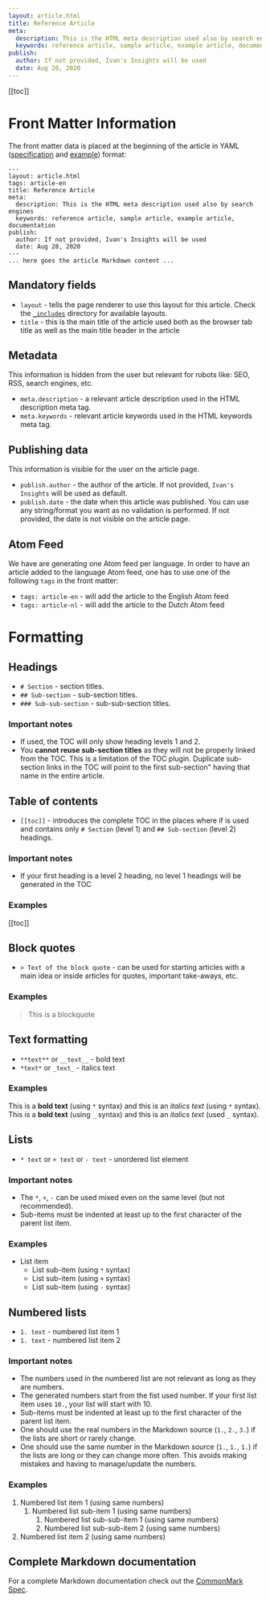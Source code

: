 ```yaml
---
layout: article.html
title: Reference Article
meta:
  description: This is the HTML meta description used also by search engines
  keywords: reference article, sample article, example article, documentation
publish:
  author: If not provided, Ivan's Insights will be used
  date: Aug 28, 2020
---
```

[[toc]]

# Front Matter Information

The front matter data is placed at the beginning of the article in YAML ([specification](https://yaml.org/spec/1.2/spec.html) and [example](https://yaml.org/spec/1.2/spec.html#id2761803)) format:

```
---
layout: article.html
tags: article-en
title: Reference Article
meta:
  description: This is the HTML meta description used also by search engines
  keywords: reference article, sample article, example article, documentation
publish:
  author: If not provided, Ivan's Insights will be used
  date: Aug 28, 2020
---
... here goes the article Markdown content ...
```

## Mandatory fields

* `layout` - tells the page renderer to use this layout for this article. Check the [`_includes`](https://github.com/ivansherbs/articles.ivansherbs.com/blob/master/content/_includes) directory for available layouts.
* `title` - this is the main title of the article used both as the browser tab title as well as the main title header in the article

## Metadata

This information is hidden from the user but relevant for robots like: SEO, RSS, search engines, etc.

* `meta.description` - a relevant article description used in the HTML description meta tag.
* `meta.keywords` - relevant article keywords used in the HTML keywords meta tag.

## Publishing data

This information is visible for the user on the article page.

* `publish.author` - the author of the article. If not provided, `Ivan's Insights` will be used as default.
* `publish.date` - the date when this article was published. You can use any string/format you want as no validation is performed. If not provided, the date is not visible on the article page.

## Atom Feed

We have are generating one Atom feed per language. In order to have an article added to the language Atom feed, one has to use one of the following `tags` in the front matter:

* `tags: article-en` - will add the article to the English Atom feed
* `tags: article-nl` - will add the article to the Dutch Atom feed

# Formatting

## Headings

* `# Section` - section titles.
* `## Sub-section` - sub-section titles.
* `### Sub-sub-section` - sub-sub-section titles.

### Important notes

* If used, the TOC will only show heading levels 1 and 2.
* You **cannot reuse sub-section titles** as they will not be properly linked from the TOC. This is a limitation of the TOC plugin. Duplicate sub-section links in the TOC will point to the first sub-section" having that name in the entire article.

## Table of contents

* `[[toc]]` - introduces the complete TOC in the places where if is used and contains only `# Section` (level 1) and `## Sub-section` (level 2) headings.

### Important notes

* If your first heading is a level 2 heading, no level 1 headings will be generated in the TOC

### Examples

[[toc]]

## Block quotes

* `> Text of the block quote` - can be used for starting articles with a main idea or inside articles for quotes, important take-aways, etc.

### Examples

> This is a blockquote

## Text formatting

* `**text**` or `__text__` - bold text
* `*text*` or `_text_` - italics text

### Examples

This is a **bold text** (using `*` syntax) and this is an *italics text* (using `*` syntax).
This is a __bold text__ (using `_` syntax) and this is an *italics text* (used `_` syntax).

## Lists

* `* text` or `+ text` or `- text` - unordered list element

### Important notes

* The `*`, `+`, `-` can be used mixed even on the same level (but not recommended).
* Sub-items must be indented at least up to the first character of the parent list item.

### Examples

* List item
  * List sub-item (using `*` syntax)
  + List sub-item (using `+` syntax)
  - List sub-item (using `-` syntax)

## Numbered lists

* `1. text` - numbered list item 1
* `1. text` - numbered list item 2

### Important notes

* The numbers used in the numbered list are not relevant as long as they are numbers.
* The generated numbers start from the fist used number. If your first list item uses `10.`, your list will start with 10.
* Sub-items must be indented at least up to the first character of the parent list item.
* One should use the real numbers in the Markdown source (`1.`, `2.`, `3.`) if the lists are short or rarely change.
* One should use the same number in the Markdown source (`1.`, `1.`, `1.`) if the lists are long or they can change more often. This avoids making mistakes and having to manage/update the numbers.

### Examples

1. Numbered list item 1 (using same numbers)
   1. Numbered list sub-item 1 (using same numbers)
      1. Numbered list sub-sub-item 1 (using same numbers)
      1. Numbered list sub-sub-item 2 (using same numbers)
1. Numbered list item 2 (using same numbers)

## Complete Markdown documentation

For a complete Markdown documentation check out the [CommonMark Spec](https://spec.commonmark.org/current/).
